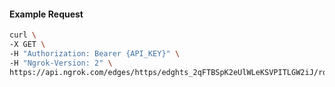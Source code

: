 <!-- Code generated for API Clients. DO NOT EDIT. -->

#### Example Request

```bash
curl \
-X GET \
-H "Authorization: Bearer {API_KEY}" \
-H "Ngrok-Version: 2" \
https://api.ngrok.com/edges/https/edghts_2qFTBSpK2eUlWLeKSVPITLGW2iJ/routes/edghtsrt_2qFTBRVHvnCq6mwbt1AkLrwjn4U/backend
```
